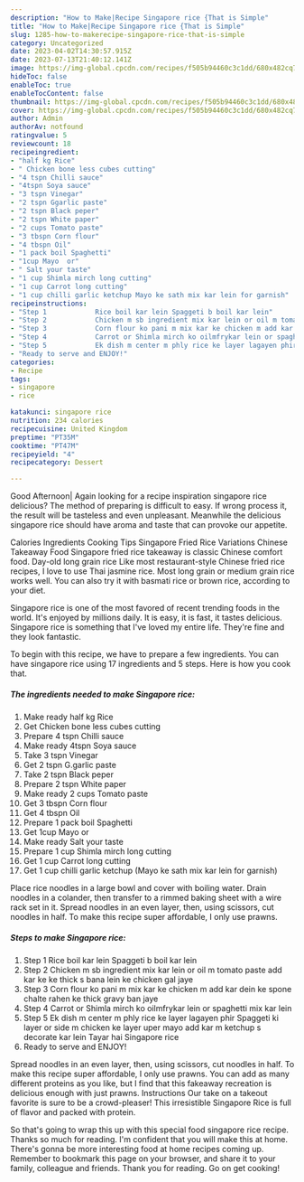 ```yaml
---
description: "How to Make|Recipe Singapore rice {That is Simple"
title: "How to Make|Recipe Singapore rice {That is Simple"
slug: 1285-how-to-makerecipe-singapore-rice-that-is-simple
category: Uncategorized
date: 2023-04-02T14:30:57.915Z
date: 2023-07-13T21:40:12.141Z
image: https://img-global.cpcdn.com/recipes/f505b94460c3c1dd/680x482cq70/singapore-rice-recipe-main-photo.jpg
hideToc: false
enableToc: true
enableTocContent: false
thumbnail: https://img-global.cpcdn.com/recipes/f505b94460c3c1dd/680x482cq70/singapore-rice-recipe-main-photo.jpg
cover: https://img-global.cpcdn.com/recipes/f505b94460c3c1dd/680x482cq70/singapore-rice-recipe-main-photo.jpg
author: Admin
authorAv: notfound
ratingvalue: 5
reviewcount: 18
recipeingredient:
- "half kg Rice"
- " Chicken bone less cubes cutting"
- "4 tspn Chilli sauce"
- "4tspn Soya sauce"
- "3 tspn Vinegar"
- "2 tspn Ggarlic paste"
- "2 tspn Black peper"
- "2 tspn White paper"
- "2 cups Tomato paste"
- "3 tbspn Corn flour"
- "4 tbspn Oil"
- "1 pack boil Spaghetti"
- "1cup Mayo  or"
- " Salt your taste"
- "1 cup Shimla mirch long cutting"
- "1 cup Carrot long cutting"
- "1 cup chilli garlic ketchup Mayo ke sath mix kar lein for garnish"
recipeinstructions:
- "Step 1            Rice boil kar lein Spaggeti b boil kar lein"
- "Step 2            Chicken m sb ingredient mix kar lein or oil m tomato paste add kar ke ke thick s bana lein ke chicken gal jaye"
- "Step 3            Corn flour ko pani m mix kar ke chicken m add kar dein ke spone chalte rahen ke thick gravy ban jaye"
- "Step 4            Carrot or Shimla mirch ko oilmfrykar lein or spaghetti mix kar lein"
- "Step 5            Ek dish m center m phly rice ke layer lagayen phir Spaggeti ki layer or side m chicken ke layer uper mayo add kar m ketchup s decorate kar lein Tayar hai Singapore rice"
- "Ready to serve and ENJOY!"
categories:
- Recipe
tags:
- singapore
- rice

katakunci: singapore rice 
nutrition: 234 calories
recipecuisine: United Kingdom
preptime: "PT35M"
cooktime: "PT47M"
recipeyield: "4"
recipecategory: Dessert

---
```



Good Afternoon| Again looking for a recipe inspiration singapore rice delicious? The method of preparing is difficult to easy. If wrong process it, the result will be tasteless and even unpleasant. Meanwhile the delicious singapore rice should have aroma and taste that can provoke our appetite.





Calories Ingredients Cooking Tips Singapore Fried Rice Variations Chinese Takeaway Food Singapore fried rice takeaway is classic Chinese comfort food. Day-old long grain rice Like most restaurant-style Chinese fried rice recipes, I love to use Thai jasmine rice. Most long grain or medium grain rice works well. You can also try it with basmati rice or brown rice, according to your diet.

Singapore rice is one of the most favored of recent trending foods in the world. It's enjoyed by millions daily. It is easy, it is fast, it tastes delicious. Singapore rice is something that I've loved my entire life. They're fine and they look fantastic.


To begin with this recipe, we have to prepare a few ingredients. You can have singapore rice using 17 ingredients and 5 steps. Here is how you cook that.

<!--inarticleads1-->

##### The ingredients needed to make Singapore rice:

1. Make ready half kg Rice
1. Get  Chicken bone less cubes cutting
1. Prepare 4 tspn Chilli sauce
1. Make ready 4tspn Soya sauce
1. Take 3 tspn Vinegar
1. Get 2 tspn G.garlic paste
1. Take 2 tspn Black peper
1. Prepare 2 tspn White paper
1. Make ready 2 cups Tomato paste
1. Get 3 tbspn Corn flour
1. Get 4 tbspn Oil
1. Prepare 1 pack boil Spaghetti
1. Get 1cup Mayo  or
1. Make ready  Salt your taste
1. Prepare 1 cup Shimla mirch long cutting
1. Get 1 cup Carrot long cutting
1. Get 1 cup chilli garlic ketchup (Mayo ke sath mix kar lein for garnish)


Place rice noodles in a large bowl and cover with boiling water. Drain noodles in a colander, then transfer to a rimmed baking sheet with a wire rack set in it. Spread noodles in an even layer, then, using scissors, cut noodles in half. To make this recipe super affordable, I only use prawns. 

<!--inarticleads2-->

##### Steps to make Singapore rice:

1. Step 1            Rice boil kar lein Spaggeti b boil kar lein
1. Step 2            Chicken m sb ingredient mix kar lein or oil m tomato paste add kar ke ke thick s bana lein ke chicken gal jaye
1. Step 3            Corn flour ko pani m mix kar ke chicken m add kar dein ke spone chalte rahen ke thick gravy ban jaye
1. Step 4            Carrot or Shimla mirch ko oilmfrykar lein or spaghetti mix kar lein
1. Step 5            Ek dish m center m phly rice ke layer lagayen phir Spaggeti ki layer or side m chicken ke layer uper mayo add kar m ketchup s decorate kar lein Tayar hai Singapore rice
1. Ready to serve and ENJOY!

Spread noodles in an even layer, then, using scissors, cut noodles in half. To make this recipe super affordable, I only use prawns. You can add as many different proteins as you like, but I find that this fakeaway recreation is delicious enough with just prawns. Instructions Our take on a takeout favorite is sure to be a crowd-pleaser! This irresistible Singapore Rice is full of flavor and packed with protein. 

So that's going to wrap this up with this special food singapore rice recipe. Thanks so much for reading. I'm confident that you will make this at home. There's gonna be more interesting food at home recipes coming up. Remember to bookmark this page on your browser, and share it to your family, colleague and friends. Thank you for reading. Go on get cooking!
